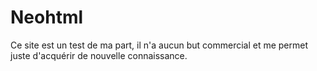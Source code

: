 # Neohtml
Ce site est un test de ma part, il n'a aucun but commercial et me permet juste d'acquérir de nouvelle connaissance. 
